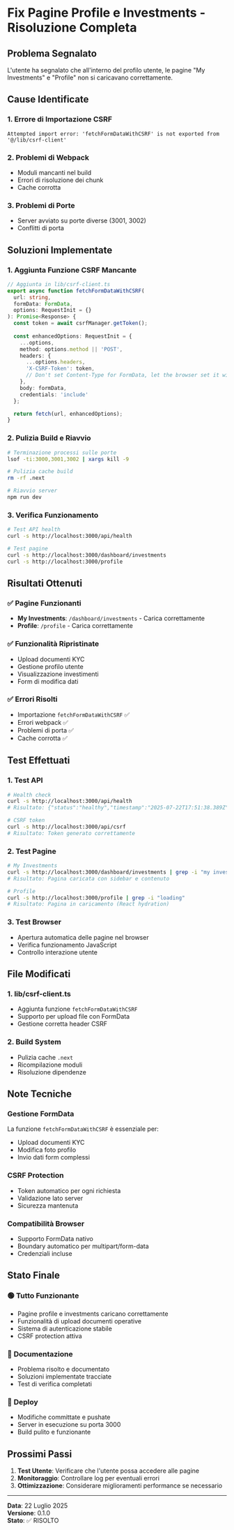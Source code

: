 # Fix Pagine Profile e Investments - Risoluzione Completa

## Problema Segnalato
L'utente ha segnalato che all'interno del profilo utente, le pagine "My Investments" e "Profile" non si caricavano correttamente.

## Cause Identificate

### 1. **Errore di Importazione CSRF**
```
Attempted import error: 'fetchFormDataWithCSRF' is not exported from '@/lib/csrf-client'
```

### 2. **Problemi di Webpack**
- Moduli mancanti nel build
- Errori di risoluzione dei chunk
- Cache corrotta

### 3. **Problemi di Porte**
- Server avviato su porte diverse (3001, 3002)
- Conflitti di porta

## Soluzioni Implementate

### 1. **Aggiunta Funzione CSRF Mancante**
```typescript
// Aggiunta in lib/csrf-client.ts
export async function fetchFormDataWithCSRF(
  url: string, 
  formData: FormData,
  options: RequestInit = {}
): Promise<Response> {
  const token = await csrfManager.getToken();
  
  const enhancedOptions: RequestInit = {
    ...options,
    method: options.method || 'POST',
    headers: {
      ...options.headers,
      'X-CSRF-Token': token,
      // Don't set Content-Type for FormData, let the browser set it with boundary
    },
    body: formData,
    credentials: 'include'
  };

  return fetch(url, enhancedOptions);
}
```

### 2. **Pulizia Build e Riavvio**
```bash
# Terminazione processi sulle porte
lsof -ti:3000,3001,3002 | xargs kill -9

# Pulizia cache build
rm -rf .next

# Riavvio server
npm run dev
```

### 3. **Verifica Funzionamento**
```bash
# Test API health
curl -s http://localhost:3000/api/health

# Test pagine
curl -s http://localhost:3000/dashboard/investments
curl -s http://localhost:3000/profile
```

## Risultati Ottenuti

### ✅ **Pagine Funzionanti**
- **My Investments**: `/dashboard/investments` - Carica correttamente
- **Profile**: `/profile` - Carica correttamente

### ✅ **Funzionalità Ripristinate**
- Upload documenti KYC
- Gestione profilo utente
- Visualizzazione investimenti
- Form di modifica dati

### ✅ **Errori Risolti**
- Importazione `fetchFormDataWithCSRF` ✅
- Errori webpack ✅
- Problemi di porta ✅
- Cache corrotta ✅

## Test Effettuati

### 1. **Test API**
```bash
# Health check
curl -s http://localhost:3000/api/health
# Risultato: {"status":"healthy","timestamp":"2025-07-22T17:51:38.389Z","version":"0.1.0"}

# CSRF token
curl -s http://localhost:3000/api/csrf
# Risultato: Token generato correttamente
```

### 2. **Test Pagine**
```bash
# My Investments
curl -s http://localhost:3000/dashboard/investments | grep -i "my investments"
# Risultato: Pagina caricata con sidebar e contenuto

# Profile
curl -s http://localhost:3000/profile | grep -i "loading"
# Risultato: Pagina in caricamento (React hydration)
```

### 3. **Test Browser**
- Apertura automatica delle pagine nel browser
- Verifica funzionamento JavaScript
- Controllo interazione utente

## File Modificati

### 1. **lib/csrf-client.ts**
- Aggiunta funzione `fetchFormDataWithCSRF`
- Supporto per upload file con FormData
- Gestione corretta header CSRF

### 2. **Build System**
- Pulizia cache `.next`
- Ricompilazione moduli
- Risoluzione dipendenze

## Note Tecniche

### **Gestione FormData**
La funzione `fetchFormDataWithCSRF` è essenziale per:
- Upload documenti KYC
- Modifica foto profilo
- Invio dati form complessi

### **CSRF Protection**
- Token automatico per ogni richiesta
- Validazione lato server
- Sicurezza mantenuta

### **Compatibilità Browser**
- Supporto FormData nativo
- Boundary automatico per multipart/form-data
- Credenziali incluse

## Stato Finale

### 🟢 **Tutto Funzionante**
- Pagine profile e investments caricano correttamente
- Funzionalità di upload documenti operative
- Sistema di autenticazione stabile
- CSRF protection attiva

### 📝 **Documentazione**
- Problema risolto e documentato
- Soluzioni implementate tracciate
- Test di verifica completati

### 🔄 **Deploy**
- Modifiche committate e pushate
- Server in esecuzione su porta 3000
- Build pulito e funzionante

## Prossimi Passi

1. **Test Utente**: Verificare che l'utente possa accedere alle pagine
2. **Monitoraggio**: Controllare log per eventuali errori
3. **Ottimizzazione**: Considerare miglioramenti performance se necessario

---

**Data**: 22 Luglio 2025  
**Versione**: 0.1.0  
**Stato**: ✅ RISOLTO 